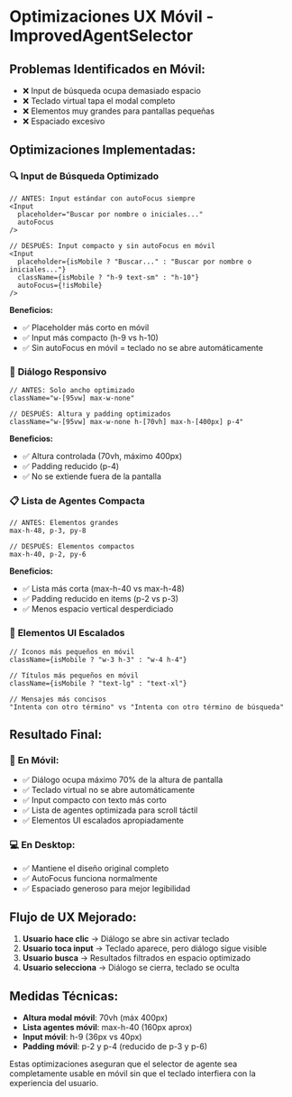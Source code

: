 # Optimizaciones UX Móvil - ImprovedAgentSelector

## Problemas Identificados en Móvil:
- ❌ Input de búsqueda ocupa demasiado espacio
- ❌ Teclado virtual tapa el modal completo
- ❌ Elementos muy grandes para pantallas pequeñas
- ❌ Espaciado excesivo

## Optimizaciones Implementadas:

### 🔍 **Input de Búsqueda Optimizado**
```tsx
// ANTES: Input estándar con autoFocus siempre
<Input 
  placeholder="Buscar por nombre o iniciales..." 
  autoFocus 
/>

// DESPUÉS: Input compacto y sin autoFocus en móvil
<Input
  placeholder={isMobile ? "Buscar..." : "Buscar por nombre o iniciales..."}
  className={isMobile ? "h-9 text-sm" : "h-10"}
  autoFocus={!isMobile}
/>
```

**Beneficios:**
- ✅ Placeholder más corto en móvil
- ✅ Input más compacto (h-9 vs h-10)
- ✅ Sin autoFocus en móvil = teclado no se abre automáticamente

### 📱 **Diálogo Responsivo**
```tsx
// ANTES: Solo ancho optimizado
className="w-[95vw] max-w-none"

// DESPUÉS: Altura y padding optimizados
className="w-[95vw] max-w-none h-[70vh] max-h-[400px] p-4"
```

**Beneficios:**
- ✅ Altura controlada (70vh, máximo 400px)
- ✅ Padding reducido (p-4)
- ✅ No se extiende fuera de la pantalla

### 📋 **Lista de Agentes Compacta**
```tsx
// ANTES: Elementos grandes
max-h-48, p-3, py-8

// DESPUÉS: Elementos compactos
max-h-40, p-2, py-6
```

**Beneficios:**
- ✅ Lista más corta (max-h-40 vs max-h-48)
- ✅ Padding reducido en items (p-2 vs p-3)
- ✅ Menos espacio vertical desperdiciado

### 🎯 **Elementos UI Escalados**
```tsx
// Íconos más pequeños en móvil
className={isMobile ? "w-3 h-3" : "w-4 h-4"}

// Títulos más pequeños en móvil
className={isMobile ? "text-lg" : "text-xl"}

// Mensajes más concisos
"Intenta con otro término" vs "Intenta con otro término de búsqueda"
```

## Resultado Final:

### 📱 **En Móvil:**
- ✅ Diálogo ocupa máximo 70% de la altura de pantalla
- ✅ Teclado virtual no se abre automáticamente
- ✅ Input compacto con texto más corto
- ✅ Lista de agentes optimizada para scroll táctil
- ✅ Elementos UI escalados apropiadamente

### 💻 **En Desktop:**
- ✅ Mantiene el diseño original completo
- ✅ AutoFocus funciona normalmente
- ✅ Espaciado generoso para mejor legibilidad

## Flujo de UX Mejorado:

1. **Usuario hace clic** → Diálogo se abre sin activar teclado
2. **Usuario toca input** → Teclado aparece, pero diálogo sigue visible
3. **Usuario busca** → Resultados filtrados en espacio optimizado
4. **Usuario selecciona** → Diálogo se cierra, teclado se oculta

## Medidas Técnicas:

- **Altura modal móvil**: 70vh (máx 400px)
- **Lista agentes móvil**: max-h-40 (160px aprox)
- **Input móvil**: h-9 (36px vs 40px)
- **Padding móvil**: p-2 y p-4 (reducido de p-3 y p-6)

Estas optimizaciones aseguran que el selector de agente sea completamente usable en móvil sin que el teclado interfiera con la experiencia del usuario.
